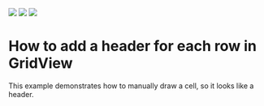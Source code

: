 <!-- default badges list -->
![](https://img.shields.io/endpoint?url=https://codecentral.devexpress.com/api/v1/VersionRange/128625177/13.1.4%2B)
[![](https://img.shields.io/badge/Open_in_DevExpress_Support_Center-FF7200?style=flat-square&logo=DevExpress&logoColor=white)](https://supportcenter.devexpress.com/ticket/details/E2790)
[![](https://img.shields.io/badge/📖_How_to_use_DevExpress_Examples-e9f6fc?style=flat-square)](https://docs.devexpress.com/GeneralInformation/403183)
<!-- default badges end -->
# How to add a header for each row in GridView


<p>This example demonstrates how to manually draw a cell, so it looks like a header.</p>

<br/>



